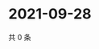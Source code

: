 # 2021-09-28

共 0 条

<!-- BEGIN WEIBO -->
<!-- 最后更新时间 Tue Sep 28 2021 08:47:39 GMT+0800 (China Standard Time) -->

<!-- END WEIBO -->
